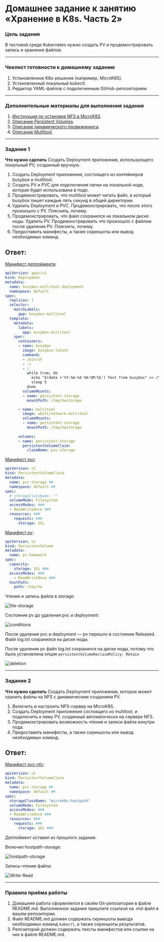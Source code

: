 # Домашнее задание к занятию «Хранение в K8s. Часть 2»
### Цель задания
В тестовой среде Kubernetes нужно создать PV и продемострировать запись и хранение файлов.

------
### Чеклист готовности к домашнему заданию
1. Установленное K8s-решение (например, MicroK8S).
2. Установленный локальный kubectl.
3. Редактор YAML-файлов с подключенным GitHub-репозиторием.

------
### Дополнительные материалы для выполнения задания
1. [Инструкция по установке NFS в MicroK8S](https://microk8s.io/docs/nfs).
2. [Описание Persistent Volumes](https://kubernetes.io/docs/concepts/storage/persistent-volumes/).
3. [Описание динамического провижининга](https://kubernetes.io/docs/concepts/storage/dynamic-provisioning/).
4. [Описание Multitool](https://github.com/wbitt/Network-MultiTool).

------
### Задание 1
**Что нужно сделать**
Создать Deployment приложения, использующего локальный PV, созданный вручную.
1. Создать Deployment приложения, состоящего из контейнеров busybox и multitool.
2. Создать PV и PVC для подключения папки на локальной ноде, которая будет использована в поде.
3. Продемонстрировать, что multitool может читать файл, в который busybox пишет каждые пять секунд в общей директории.
4. Удалить Deployment и PVC. Продемонстрировать, что после этого произошло с PV. Пояснить, почему.
5. Продемонстрировать, что файл сохранился на локальном диске ноды. Удалить PV. Продемонстрировать что произошло с файлом после удаления PV. Пояснить, почему.
6. Предоставить манифесты, а также скриншоты или вывод необходимых команд.
  
## Ответ:

[Манифест деплоймента](https://github.com/Lex-Chaos/kuber-07-hw/blob/main/files/busybox-multitool-deployment.yml):

```yml
apiVersion: apps/v1
kind: Deployment
metadata:
  name: busybox-multitool-deployment
  namespace: default
spec:
  replicas: 1
  selector:
    matchLabels:
      app: busybox-multitool
  template:
    metadata:
      labels:
        app: busybox-multitool
    spec:
      containers:
      - name: busybox
        image: busybox:latest
        command: 
        - /bin/sh
        - -c
        - |
          while true; do
            echo "$(date +'%Y-%m-%d %H:%M:%S') Test from busybox" >> /tmp/hwstorage/log.txt
            sleep 5
          done
        volumeMounts:
        - name: persistent-storage
          mountPath: /tmp/hwstorage

      - name: multitool
        image: wbitt/network-multitool
        volumeMounts:
        - name: persistent-storage
          mountPath: /tmp/hwstorage
    
      volumes:
      - name: persistent-storage 
        persistentVolumeClaim:
          claimName: pvc-storage         
```


[Манифест pvc](https://github.com/Lex-Chaos/kuber-07-hw/blob/main/files/pvc-homework.yml):

```yml
apiVersion: v1
kind: PersistentVolumeClaim 
metadata:
  name: pvc-storage ##
  namespace: default ##
spec:
  # storageClassName: ""
  volumeMode: Filesystem 
  accessModes: ###
  - ReadWriteOnce ###
  resources: ###
    requests: ###
      storage: 1Gi
```

[Манифест pv](https://github.com/Lex-Chaos/kuber-07-hw/blob/main/files/pv-homework.yml):

```yml
apiVersion: v1
kind: PersistentVolume 
metadata:
  name: pv-homework 
spec:
  capacity: 
    storage: 1Gi ###
  accessModes: ###
    - ReadWriteOnce ###
  hostPath:
    path: /tmp/hw
```

Чтение и запись файла в storage:

![file-storage](https://github.com/Lex-Chaos/kuber-07-hw/blob/main/img/Task1-1.png)

Состояние pv до удаления pvc и deployment:

![conditions](https://github.com/Lex-Chaos/kuber-07-hw/blob/main/img/Task1-2.png)

После удаления pvc и deployment — pv перешло в состояние Released. Файл log.txt сохранился на диске ноды.

После удаления pv файл log.txt сохранился на диске ноды, потому что была установлена опция `persistentVolumeReclaimPolicy: Retain`

![deletion](https://github.com/Lex-Chaos/kuber-07-hw/blob/main/img/Task1-3.png)

------
### Задание 2
**Что нужно сделать**
Создать Deployment приложения, которое может хранить файлы на NFS с динамическим созданием PV.
1. Включить и настроить NFS-сервер на MicroK8S.
2. Создать Deployment приложения состоящего из multitool, и подключить к нему PV, созданный автоматически на сервере NFS.
3. Продемонстрировать возможность чтения и записи файла изнутри пода.
4. Предоставить манифесты, а также скриншоты или вывод необходимых команд.

## Ответ:

[Манифест pvc-nfc](https://github.com/Lex-Chaos/kuber-07-hw/blob/main/files/pvc-homework-nfc.yml):

```yml
apiVersion: v1
kind: PersistentVolumeClaim 
metadata:
  name: pvc-storage ##
  namespace: default ##
spec:
  storageClassName: "microk8s-hostpath"
  volumeMode: Filesystem 
  accessModes: ###
  - ReadWriteOnce ###
  resources: ###
    requests: ###
      storage: 1Gi ###
```

Деплоймент оставил из прошлого задания.

Включил hostpath-storage:

![hostpath-storage](https://github.com/Lex-Chaos/kuber-07-hw/blob/main/img/Task2-1.png)

Запись-чтение файла:

![Write-Read](https://github.com/Lex-Chaos/kuber-07-hw/blob/main/img/Task2-2.png)

------
### Правила приёма работы
1. Домашняя работа оформляется в своём Git-репозитории в файле README.md. Выполненное задание пришлите ссылкой на .md-файл в вашем репозитории.
2. Файл README.md должен содержать скриншоты вывода необходимых команд `kubectl`, а также скриншоты результатов.
3. Репозиторий должен содержать тексты манифестов или ссылки на них в файле README.md.